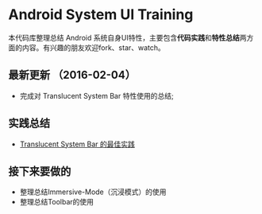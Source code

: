 # Android System UI Training

本代码库整理总结 Android 系统自身UI特性，主要包含**代码实践**和**特性总结**两方面的内容。有兴趣的朋友欢迎fork、star、watch。

## 最新更新 （2016-02-04）

- 完成对 Translucent System Bar 特性使用的总结;

## 实践总结

- [Translucent System Bar 的最佳实践](note/00_AndroidSystemUI：TranslucentBar特性的使用.md)

## 接下来要做的

- 整理总结Immersive-Mode（沉浸模式）的使用
- 整理总结Toolbar的使用